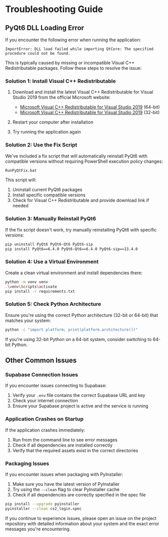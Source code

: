 # Troubleshooting Guide

## PyQt6 DLL Loading Error

If you encounter the following error when running the application:

```
ImportError: DLL load failed while importing QtCore: The specified procedure could not be found.
```

This is typically caused by missing or incompatible Visual C++ Redistributable packages. Follow these steps to resolve the issue:

### Solution 1: Install Visual C++ Redistributable

1. Download and install the latest Visual C++ Redistributable for Visual Studio 2019 from the official Microsoft website:
   - [Microsoft Visual C++ Redistributable for Visual Studio 2019](https://aka.ms/vs/17/release/vc_redist.x64.exe) (64-bit)
   - [Microsoft Visual C++ Redistributable for Visual Studio 2019](https://aka.ms/vs/17/release/vc_redist.x86.exe) (32-bit)

2. Restart your computer after installation

3. Try running the application again

### Solution 2: Use the Fix Script

We've included a fix script that will automatically reinstall PyQt6 with compatible versions without requiring PowerShell execution policy changes:

```bash
RunPyQtFix.bat
```

This script will:
1. Uninstall current PyQt6 packages
2. Install specific compatible versions
3. Check for Visual C++ Redistributable and provide download link if needed

### Solution 3: Manually Reinstall PyQt6

If the fix script doesn't work, try manually reinstalling PyQt6 with specific versions:

```bash
pip uninstall PyQt6 PyQt6-Qt6 PyQt6-sip
pip install PyQt6==6.4.0 PyQt6-Qt6==6.4.0 PyQt6-sip==13.4.0
```

### Solution 4: Use a Virtual Environment

Create a clean virtual environment and install dependencies there:

```bash
python -m venv venv
.\venv\Scripts\activate
pip install -r requirements.txt
```

### Solution 5: Check Python Architecture

Ensure you're using the correct Python architecture (32-bit or 64-bit) that matches your system:

```bash
python -c "import platform; print(platform.architecture())"
```

If you're using 32-bit Python on a 64-bit system, consider switching to 64-bit Python.

## Other Common Issues

### Supabase Connection Issues

If you encounter issues connecting to Supabase:

1. Verify your `.env` file contains the correct Supabase URL and key
2. Check your internet connection
3. Ensure your Supabase project is active and the service is running

### Application Crashes on Startup

If the application crashes immediately:

1. Run from the command line to see error messages
2. Check if all dependencies are installed correctly
3. Verify that the required assets exist in the correct directories

### Packaging Issues

If you encounter issues when packaging with PyInstaller:

1. Make sure you have the latest version of PyInstaller
2. Try using the `--clean` flag to clear PyInstaller cache
3. Check if all dependencies are correctly specified in the spec file

```bash
pip install --upgrade pyinstaller
pyinstaller --clean cs2_login.spec
```

If you continue to experience issues, please open an issue on the project repository with detailed information about your system and the exact error messages you're encountering.